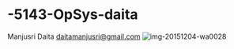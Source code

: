 # -5143-OpSys-daita
Manjusri Daita
daitamanjusri@gmail.com
![img-20151204-wa0028](https://cloud.githubusercontent.com/assets/16832060/12504095/2c0a7bec-c0a0-11e5-85aa-cfeeb38ea68a.jpg)
